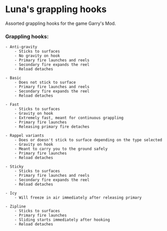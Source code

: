 # Luna's grappling hooks
Assorted grappling hooks for the game Garry's Mod.

### Grappling hooks:
    - Anti-gravity
        - Sticks to surfaces
        - No gravity on hook
        - Primary fire launches and reels
        - Secondary fire expands the reel
        - Reload detaches

    - Basic
        - Does not stick to surface
        - Primary fire launches and reels
        - Secondary fire expands the reel
        - Reload detaches

    - Fast
        - Sticks to surfaces
        - Gravity on hook
        - Extremely fast, meant for continuous grappling
        - Primary fire launches
        - Releasing primary fire detaches

    - Rappel variants
        - Does or doesn't stick to surface depending on the type selected
        - Gravity on hook
        - Meant to carry you to the ground safely
        - Primary fire launches
        - Reload detaches

    - Sticky
        - Sticks to surfaces
        - Primary fire launches and reels
        - Secondary fire expands the reel
        - Reload detaches

    - Icy
        - Will freeze in air immediately after releasing primary
        
    - Zipline
        - Sticks to surfaces
        - Primary fire launches
        - Sliding starts immediately after hooking
        - Reload detaches
